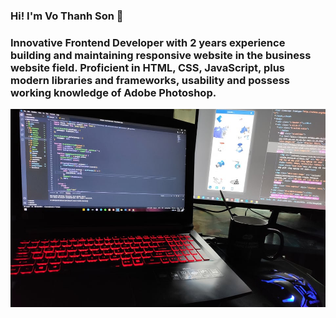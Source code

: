 ### Hi! I'm Vo Thanh Son 👋
### Innovative Frontend Developer with 2 years experience building and maintaining responsive website in the business website field. Proficient in HTML, CSS, JavaScript, plus modern libraries and frameworks, usability and possess working knowledge of Adobe Photoshop.
<a href="https://leetcode.com/vtson23597/"><span style="text-align:center"><img src="https://raw.githubusercontent.com/sonvt-fe/sonvt-fe/master/banner.jpg" alt="sonvt-fe"/></span></a>
<!--
**sonvt-fe/sonvt-fe** is a ✨ _special_ ✨ repository because its `README.md` (this file) appears on your GitHub profile.
Here are some ideas to get you started:

- 🔭 I’m currently working on ...
- 🌱 I’m currently learning ...
- 👯 I’m looking to collaborate on ...
- 🤔 I’m looking for help with ...
- 💬 Ask me about ...
- 📫 How to reach me: ...
- 😄 Pronouns: ...
- ⚡ Fun fact: ...
-->
